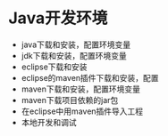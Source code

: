 # Java开发环境

- java下载和安装，配置环境变量
- jdk下载和安装，配置环境变量
- eclipse下载和安装
- eclipse的maven插件下载和安装，配置
- maven下载和安装，配置环境变量
- maven下载项目依赖的jar包
- 在eclipse中用maven插件导入工程
- 本地开发和调试